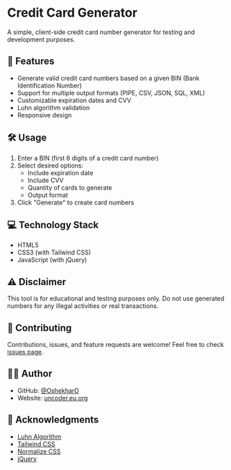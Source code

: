 # Credit Card Generator

A simple, client-side credit card number generator for testing and development purposes.

## 🚀 Features

- Generate valid credit card numbers based on a given BIN (Bank Identification Number)
- Support for multiple output formats (PIPE, CSV, JSON, SQL, XML)
- Customizable expiration dates and CVV
- Luhn algorithm validation
- Responsive design

## 🛠️ Usage

1. Enter a BIN (first 6 digits of a credit card number)
2. Select desired options:
   - Include expiration date
   - Include CVV
   - Quantity of cards to generate
   - Output format
3. Click "Generate" to create card numbers

## 💻 Technology Stack

- HTML5
- CSS3 (with Tailwind CSS)
- JavaScript (with jQuery)

## ⚠️ Disclaimer

This tool is for educational and testing purposes only. Do not use generated numbers for any illegal activities or real transactions.

## 🤝 Contributing

Contributions, issues, and feature requests are welcome! Feel free to check [issues page](https://github.com/OshekharO/CC-GEN/issues).

## 👨‍💻 Author

- GitHub: [@OshekharO](https://github.com/OshekharO)
- Website: [uncoder.eu.org](https://uncoder.eu.org)

## 🙏 Acknowledgments

- [Luhn Algorithm](https://en.wikipedia.org/wiki/Luhn_algorithm)
- [Tailwind CSS](https://tailwindcss.com/)
- [Normalize CSS](https://necolas.github.io/normalize.css/)
- [jQuery](https://jquery.com/)
